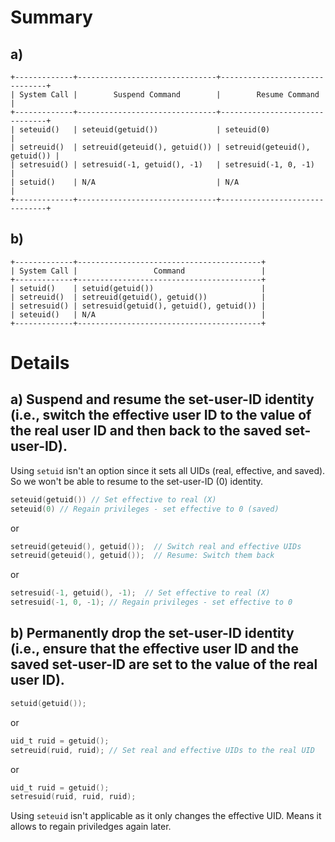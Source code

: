 # Summary

## a)
```
+-------------+-------------------------------+-------------------------------+
| System Call |        Suspend Command        |        Resume Command         |
+-------------+-------------------------------+-------------------------------+
| seteuid()   | seteuid(getuid())             | seteuid(0)                    |
| setreuid()  | setreuid(geteuid(), getuid()) | setreuid(geteuid(), getuid()) |
| setresuid() | setresuid(-1, getuid(), -1)   | setresuid(-1, 0, -1)          |
| setuid()    | N/A                           | N/A                           |
+-------------+-------------------------------+-------------------------------+
```

## b)
```
+-------------+-----------------------------------------+
| System Call |                 Command                 |
+-------------+-----------------------------------------+
| setuid()    | setuid(getuid())                        |
| setreuid()  | setreuid(getuid(), getuid())            |
| setresuid() | setresuid(getuid(), getuid(), getuid()) |
| seteuid()   | N/A                                     |
+-------------+-----------------------------------------+
```

# Details

## a) Suspend and resume the set-user-ID identity (i.e., switch the effective user ID to the value of the real user ID and then back to the saved set-user-ID).

Using `setuid` isn't an option since it sets all UIDs (real, effective, and saved).
So we won't be able to resume to the set-user-ID (0) identity.


```C
seteuid(getuid()) // Set effective to real (X)
seteuid(0) // Regain privileges - set effective to 0 (saved)
```

or

```C
setreuid(geteuid(), getuid());  // Switch real and effective UIDs
setreuid(geteuid(), getuid());  // Resume: Switch them back
```

or

```C
setresuid(-1, getuid(), -1);  // Set effective to real (X)
setresuid(-1, 0, -1); // Regain privileges - set effective to 0
```

## b) Permanently drop the set-user-ID identity (i.e., ensure that the effective user ID and the saved set-user-ID are set to the value of the real user ID).

```C
setuid(getuid());
```

or

```C
uid_t ruid = getuid();
setreuid(ruid, ruid); // Set real and effective UIDs to the real UID
```

or 

```C
uid_t ruid = getuid();
setresuid(ruid, ruid, ruid);
```

Using `seteuid` isn't applicable as it only changes the effective UID. Means it allows to regain priviledges again later.


